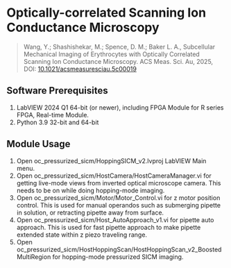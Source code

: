 # Optically-correlated Scanning Ion Conductance Microscopy

> Wang, Y.; Shashishekar, M.; Spence, D. M.; Baker L. A., Subcellular Mechanical Imaging of Erythrocytes with Optically Correlated Scanning Ion Conductance Microscopy. ACS Meas. Sci. Au, 2025, DOI: [10.1021/acsmeasuresciau.5c00019](https://pubs.acs.org/doi/10.1021/acsmeasuresciau.5c00019)

## Software Prerequisites

1. LabVIEW 2024 Q1 64-bit (or newer), including FPGA Module for R series FPGA, Real-time Module.
2. Python 3.9 32-bit and 64-bit

## Module Usage

1. Open oc_pressurized_sicm/HoppingSICM_v2.lvproj LabVIEW Main menu.
2. Open oc_pressurized_sicm/HostCamera/HostCameraManager.vi for getting live-mode views from inverted optical microscope camera. This needs to be on while doing hopping-mode imaging.
3. Open oc_pressurized_sicm/Motor/Motor_Control.vi for z motor position control. This is used for manual operandos such as submerging pipette in solution, or retracting pipette away from surface.
4. Open oc_pressurized_sicm/Host_AutoApproach_v1.vi for pipette auto approach. This is used for fast pipette approach to make pipette extended state within z piezo traveling range.
5. Open oc_pressurized_sicm/HostHoppingScan/HostHoppingScan_v2_BoostedMultiRegion for hopping-mode pressurized SICM imaging.
